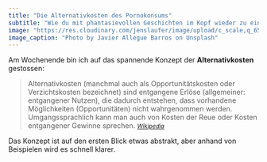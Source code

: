 ```yaml
---
title: "Die Alternativkosten des Pornokonsums"
subtitle: "Wie du mit phantasievollen Geschichten im Kopf wieder zu einer besseren Sexualität findest"
image: "https://res.cloudinary.com/jenslaufer/image/upload/c_scale,q_65,w_800/v1583737916/javier-allegue-barros-C7B-ExXpOIE-unsplash.jpg"
image_caption: "Photo by Javier Allegue Barros on Unsplash"
---
```


Am Wochenende bin ich auf das spannende Konzept der **Alternativkosten** gestossen:

> Alternativkosten (manchmal auch als Opportunitätskosten oder Verzichtskosten bezeichnet) sind entgangene Erlöse (allgemeiner: entgangener Nutzen), die dadurch entstehen, dass vorhandene Möglichkeiten (Opportunitäten) nicht wahrgenommen werden. Umgangssprachlich kann man auch von Kosten der Reue oder Kosten entgangener Gewinne sprechen.
> <small>[_Wikipedia_]()</small>

Das Konzept ist auf den ersten Blick etwas abstrakt, aber anhand von Beispielen wird es schnell klarer.
